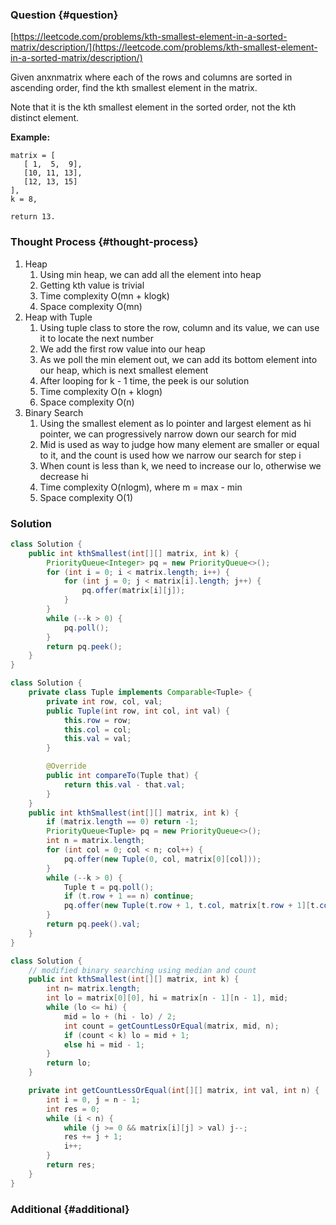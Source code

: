 ### Question {#question}

[https://leetcode.com/problems/kth-smallest-element-in-a-sorted-matrix/description/](https://leetcode.com/problems/kth-smallest-element-in-a-sorted-matrix/description/)

Given anxnmatrix where each of the rows and columns are sorted in ascending order, find the kth smallest element in the matrix.

Note that it is the kth smallest element in the sorted order, not the kth distinct element.

**Example:**

```
matrix = [
   [ 1,  5,  9],
   [10, 11, 13],
   [12, 13, 15]
],
k = 8,

return 13.
```

### Thought Process {#thought-process}

1. Heap
   1. Using min heap, we can add all the element into heap
   2. Getting kth value is trivial
   3. Time complexity O\(mn + klogk\)
   4. Space complexity O\(mn\)
2. Heap with Tuple
   1. Using tuple class to store the row, column and its value, we can use it to locate the next number
   2. We add the first row value into our heap
   3. As we poll the min element out, we can add its bottom element into our heap, which is next smallest element
   4. After looping for k - 1 time, the peek is our solution
   5. Time complexity O\(n + klogn\)
   6. Space complexity O\(n\)
3. Binary Search
   1. Using the smallest element as lo pointer and largest element as hi pointer, we can progressively narrow down our search for mid
   2. Mid is used as way to judge how many element are smaller or equal to it, and the count is used how we narrow our search for step i
   3. When count is less than k, we need to increase our lo, otherwise we decrease hi
   4. Time complexity O\(nlogm\), where m = max - min
   5. Space complexity O\(1\)

### Solution

```java
class Solution {
    public int kthSmallest(int[][] matrix, int k) {
        PriorityQueue<Integer> pq = new PriorityQueue<>();
        for (int i = 0; i < matrix.length; i++) {
            for (int j = 0; j < matrix[i].length; j++) {
                pq.offer(matrix[i][j]);
            }
        }
        while (--k > 0) {
            pq.poll();
        }
        return pq.peek();
    }
}
```

```java
class Solution {
    private class Tuple implements Comparable<Tuple> {
        private int row, col, val;
        public Tuple(int row, int col, int val) {
            this.row = row;
            this.col = col;
            this.val = val;
        }

        @Override
        public int compareTo(Tuple that) {
            return this.val - that.val;
        }
    }
    public int kthSmallest(int[][] matrix, int k) {
        if (matrix.length == 0) return -1;
        PriorityQueue<Tuple> pq = new PriorityQueue<>();
        int n = matrix.length;
        for (int col = 0; col < n; col++) {
            pq.offer(new Tuple(0, col, matrix[0][col]));
        }
        while (--k > 0) {
            Tuple t = pq.poll();
            if (t.row + 1 == n) continue;
            pq.offer(new Tuple(t.row + 1, t.col, matrix[t.row + 1][t.col]));
        }
        return pq.peek().val;
    }
}
```

```java
class Solution {
    // modified binary searching using median and count
    public int kthSmallest(int[][] matrix, int k) {
        int n= matrix.length;
        int lo = matrix[0][0], hi = matrix[n - 1][n - 1], mid;
        while (lo <= hi) {
            mid = lo + (hi - lo) / 2;
            int count = getCountLessOrEqual(matrix, mid, n);
            if (count < k) lo = mid + 1;
            else hi = mid - 1;
        }
        return lo;
    }

    private int getCountLessOrEqual(int[][] matrix, int val, int n) {
        int i = 0, j = n - 1;
        int res = 0;
        while (i < n) {
            while (j >= 0 && matrix[i][j] > val) j--;
            res += j + 1;
            i++;
        }
        return res;
    }
}
```

### Additional {#additional}




